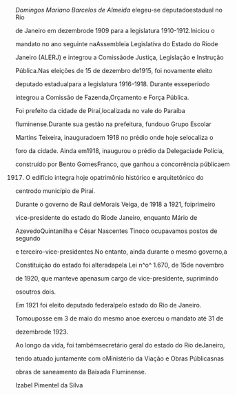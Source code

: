 

*Domingos Mariano Barcelos de Almeida* elegeu-se deputadoestadual no Rio

de Janeiro em dezembrode 1909 para a legislatura 1910-1912.Iniciou o

mandato no ano seguinte naAssembleia Legislativa do Estado do Riode

Janeiro (ALERJ) e integrou a Comissãode Justiça, Legislação e Instrução

Pública.Nas eleições de 15 de dezembro de1915, foi novamente eleito

deputado estadualpara a legislatura 1916-1918. Durante esseperíodo

integrou a Comissão de Fazenda,Orçamento e Força Pública.



Foi prefeito da cidade de Piraí,localizada no vale do Paraíba

fluminense.Durante sua gestão na prefeitura, fundouo Grupo Escolar

Martins Teixeira, inauguradoem 1918 no prédio onde hoje selocaliza o

foro da cidade. Ainda em1918, inaugurou o prédio da Delegaciade Polícia,

construído por Bento GomesFranco, que ganhou a concorrência públicaem

1917. O edifício integra hoje opatrimônio histórico e arquitetônico do

centrodo município de Piraí.



Durante o governo de Raul deMorais Veiga, de 1918 a 1921, foiprimeiro

vice-presidente do estado do Riode Janeiro, enquanto Mário de

AzevedoQuintanilha e César Nascentes Tinoco ocupavamos postos de segundo

e terceiro-vice-presidentes.No entanto, ainda durante o mesmo governo,a

Constituição do estado foi alteradapela Lei n^o^ 1.670, de 15de novembro

de 1920, que manteve apenasum cargo de vice-presidente, suprimindo

osoutros dois.



Em 1921 foi eleito deputado federalpelo estado do Rio de Janeiro.

Tomouposse em 3 de maio do mesmo anoe exerceu o mandato até 31 de

dezembrode 1923.



Ao longo da vida, foi tambémsecretário geral do estado do Rio deJaneiro,

tendo atuado juntamente com oMinistério da Viação e Obras Públicasnas

obras de saneamento da Baixada Fluminense.



Izabel Pimentel da Silva



